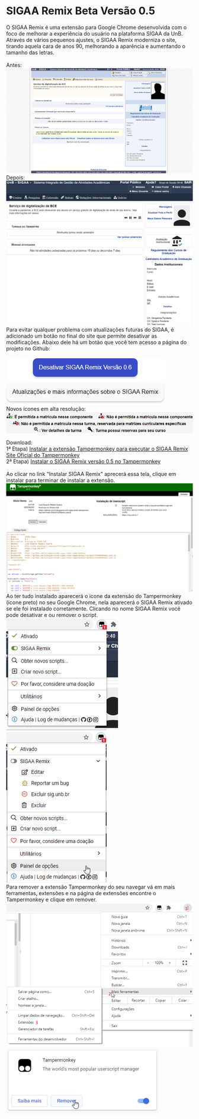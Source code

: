 # SIGAA Remix Beta Versão 0.5
O SIGAA Remix é uma extensão para Google Chrome desenvolvida com o foco de melhorar a experiência do usuário na plataforma SIGAA da UnB. 
Através de vários pequenos ajustes, o SIGAA Remix moderniza o site, tirando aquela cara de anos 90, melhorando a aparência 
e aumentando o tamanho das letras.<br>
<br>
Antes:
<br>
![Tela 0](fotos\tela0.png)
Depois:
<br>
![Tela 1](fotos\tela1.png)
<br>
Para evitar qualquer problema com atualizações futuras do SIGAA, é adicionado um botão no final do
site que permite desativar as modificações. Abaixo dele há um botão que você tem acesso a página do projeto no Github:<br>
<br>
![Tela 8](fotos\tela8.png)
<br>
Novos ícones em alta resolução:
<br>
![Tela 7](fotos\tela7.png)
<br>


Download:
<br>
1ª Etapa) [Instalar a extensão Tampermonkey para executar o SIGAA Remix](https://chrome.google.com/webstore/detail/dhdgffkkebhmkfjojejmpbldmpobfkfo)<br>
[Site Oficial do Tampermonkey](https://www.tampermonkey.net/)<br>
2ª Etapa) [Instalar o SIGAA Remix versão 0.5 no Tampermonkey](https://github.com/luisrguerra/unb-sigaa-remix-tampermonkey/raw/main/SIGAA%20Remix.user.js)
<br>
<br>
Ao clicar no link "Instalar SIGAA Remix" aprecerá essa tela, clique em instalar para terminar de instalar a extensão.
<br>
![Tela 2](fotos\tela2.png)
<br>
Ao ter tudo instalado aparecerá o icone da extensão do Tampermonkey (ícone preto) no seu Google Chrome, nela aparecerá o SIGAA Remix ativado se ele foi instalado corretamente.
Clicando no nome SIGAA Remix você pode desativar e ou remover o script. 
<br>
![Tela 3](fotos\tela3.png)
![Tela 4](fotos\tela4.png)
<br>
Para remover a extensão Tampermonkey do seu navegar vá em mais ferramentas, extensões e na página de extensões encontre o Tampermonkey e clique em remover.
<br>
![Tela 5](fotos\tela5.png)
![Tela 6](fotos\tela6.png)
